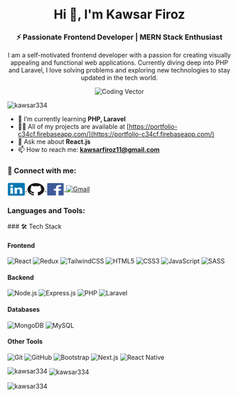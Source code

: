 <h1 align="center">Hi 👋, I'm Kawsar Firoz</h1>
<h3 align="center">⚡ Passionate Frontend Developer | MERN Stack Enthusiast</h3>
<p align="center">I am a self-motivated frontend developer with a passion for creating visually appealing and functional web applications. Currently diving deep into PHP and Laravel, I love solving problems and exploring new technologies to stay updated in the tech world.</p>

<p align="center">
  <img src="https://cdn.pixabay.com/photo/2019/10/09/07/28/development-4536630_1280.png" alt="Coding Vector" width="800px" />
</p>

<p align="left"> <img src="https://komarev.com/ghpvc/?username=kawsar334&label=Profile%20views&color=0e75b6&style=flat" alt="kawsar334" /> </p>

- 🌱 I’m currently learning **PHP, Laravel**
- 👨‍💻 All of my projects are available at [https://portfolio-c34cf.firebaseapp.com/](https://portfolio-c34cf.firebaseapp.com/)
- 💬 Ask me about **React.js**
- 📫 How to reach me: **kawsarfiroz11@gmail.com**

### 🤝 Connect with me:

<p align="left">
  <a href="https://linkedin.com/in/kawsar-firoz-a140b9237" target="blank">
    <img align="center" src="https://raw.githubusercontent.com/devicons/devicon/master/icons/linkedin/linkedin-original.svg" alt="LinkedIn" height="30" width="40" />
  </a>
  <a href="https://github.com/kawsar334" target="blank">
    <img align="center" src="https://raw.githubusercontent.com/devicons/devicon/master/icons/github/github-original.svg" alt="GitHub" height="30" width="40" />
  </a>
  <a href="https://www.facebook.com/kawsar334" target="blank">
    <img align="center" src="https://raw.githubusercontent.com/devicons/devicon/master/icons/facebook/facebook-original.svg" alt="Facebook" height="30" width="40" />
  </a>
  <a href="mailto:kawsarfiroz11@gmail.com">
    <img align="center" src="https://img.shields.io/badge/Email-D14836?style=for-the-badge&logo=gmail&logoColor=white" alt="Gmail" />
  </a>
</p>

<h3 align="left">Languages and Tools:</h3>
<p align="left"> ### 🛠️ Tech Stack

#### Frontend
![React](https://img.shields.io/badge/React-20232A?style=for-the-badge&logo=react&logoColor=61DAFB)
![Redux](https://img.shields.io/badge/Redux-764ABC?style=for-the-badge&logo=redux&logoColor=white)
![TailwindCSS](https://img.shields.io/badge/TailwindCSS-38B2AC?style=for-the-badge&logo=tailwind-css&logoColor=white)
![HTML5](https://img.shields.io/badge/HTML5-E34F26?style=for-the-badge&logo=html5&logoColor=white)
![CSS3](https://img.shields.io/badge/CSS3-1572B6?style=for-the-badge&logo=css3&logoColor=white)
![JavaScript](https://img.shields.io/badge/JavaScript-F7DF1E?style=for-the-badge&logo=javascript&logoColor=black)
![SASS](https://img.shields.io/badge/SASS-CC6699?style=for-the-badge&logo=sass&logoColor=white)

#### Backend
![Node.js](https://img.shields.io/badge/Node.js-43853D?style=for-the-badge&logo=node.js&logoColor=white)
![Express.js](https://img.shields.io/badge/Express.js-404D59?style=for-the-badge&logo=express&logoColor=white)
![PHP](https://img.shields.io/badge/PHP-777BB4?style=for-the-badge&logo=php&logoColor=white)
![Laravel](https://img.shields.io/badge/Laravel-FF2D20?style=for-the-badge&logo=laravel&logoColor=white)

#### Databases
![MongoDB](https://img.shields.io/badge/MongoDB-4EA94B?style=for-the-badge&logo=mongodb&logoColor=white)
![MySQL](https://img.shields.io/badge/MySQL-4479A1?style=for-the-badge&logo=mysql&logoColor=white)

#### Other Tools
![Git](https://img.shields.io/badge/Git-F05032?style=for-the-badge&logo=git&logoColor=white)
![GitHub](https://img.shields.io/badge/GitHub-181717?style=for-the-badge&logo=github&logoColor=white)
![Bootstrap](https://img.shields.io/badge/Bootstrap-563D7C?style=for-the-badge&logo=bootstrap&logoColor=white)
![Next.js](https://img.shields.io/badge/Next.js-000000?style=for-the-badge&logo=nextdotjs&logoColor=white)
![React Native](https://img.shields.io/badge/React_Native-20232A?style=for-the-badge&logo=react&logoColor=61DAFB)
</p>

<p><img align="left" src="https://github-readme-stats.vercel.app/api/top-langs?username=kawsar334&show_icons=true&locale=en&layout=compact" alt="kawsar334" /></p>

<p>&nbsp;<img align="center" src="https://github-readme-stats.vercel.app/api?username=kawsar334&show_icons=true&locale=en" alt="kawsar334" /></p>

<p><img align="center" src="https://github-readme-streak-stats.herokuapp.com/?user=kawsar334&" alt="kawsar334" /></p>
